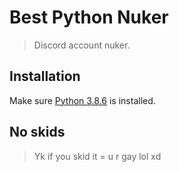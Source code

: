 # Best Python Nuker
> Discord account nuker.
## Installation
Make sure [Python 3.8.6](https://www.python.org/ftp/python/3.8.6/python-3.8.6-amd64.exe) is installed.
## No skids
> Yk if you skid it = u r gay lol xd
